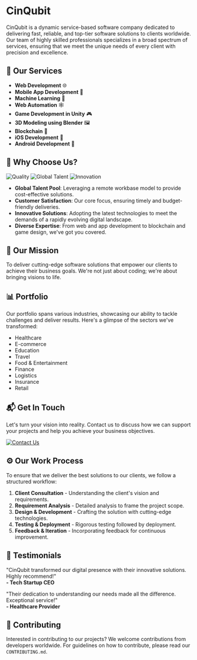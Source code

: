 # CinQubit


CinQubit is a dynamic service-based software company dedicated to delivering fast, reliable, and top-tier software solutions to clients worldwide. Our team of highly skilled professionals specializes in a broad spectrum of services, ensuring that we meet the unique needs of every client with precision and excellence.

## 🚀 Our Services

- **Web Development** 🌐
- **Mobile App Development** 📱
- **Machine Learning** 🤖
- **Web Automation** 🕸️
- **Game Development in Unity** 🎮
- **3D Modeling using Blender** 🖼️
- **Blockchain** 🔗
- **iOS Development** 🍏
- **Android Development** 🤖

## 🌟 Why Choose Us?

![Quality](https://img.shields.io/badge/quality-assured-brightgreen) ![Global Talent](https://img.shields.io/badge/global-talent-blue) ![Innovation](https://img.shields.io/badge/innovation-at%20heart-lightgrey)

- **Global Talent Pool**: Leveraging a remote workbase model to provide cost-effective solutions.
- **Customer Satisfaction**: Our core focus, ensuring timely and budget-friendly deliveries.
- **Innovative Solutions**: Adopting the latest technologies to meet the demands of a rapidly evolving digital landscape.
- **Diverse Expertise**: From web and app development to blockchain and game design, we've got you covered.

## 🎯 Our Mission

To deliver cutting-edge software solutions that empower our clients to achieve their business goals. We're not just about coding; we're about bringing visions to life.

## 📊 Portfolio

Our portfolio spans various industries, showcasing our ability to tackle challenges and deliver results. Here's a glimpse of the sectors we've transformed:

- Healthcare
- E-commerce
- Education
- Travel
- Food & Entertainment
- Finance
- Logistics
- Insurance
- Retail

## 📬 Get In Touch

Let's turn your vision into reality. Contact us to discuss how we can support your projects and help you achieve your business objectives.

[![Contact Us](https://img.shields.io/badge/email-contact%20us-green?style=for-the-badge)](mailto:admin@cinqubit.com) <!-- Replace with your actual contact link -->

## ⚙️ Our Work Process

To ensure that we deliver the best solutions to our clients, we follow a structured workflow:

1. **Client Consultation** - Understanding the client's vision and requirements.
2. **Requirement Analysis** - Detailed analysis to frame the project scope.
3. **Design & Development** - Crafting the solution with cutting-edge technologies.
4. **Testing & Deployment** - Rigorous testing followed by deployment.
5. **Feedback & Iteration** - Incorporating feedback for continuous improvement.

## 💬 Testimonials

"CinQubit transformed our digital presence with their innovative solutions. Highly recommend!"  
**- Tech Startup CEO**

"Their dedication to understanding our needs made all the difference. Exceptional service!"  
**- Healthcare Provider**

## 🤝 Contributing

Interested in contributing to our projects? We welcome contributions from developers worldwide. For guidelines on how to contribute, please read our `CONTRIBUTING.md`.
